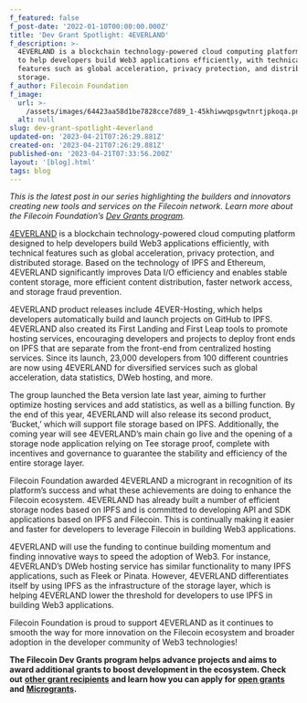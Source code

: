 ```yaml
---
f_featured: false
f_post-date: '2022-01-10T00:00:00.000Z'
title: 'Dev Grant Spotlight: 4EVERLAND'
f_description: >-
  4EVERLAND is a blockchain technology-powered cloud computing platform designed
  to help developers build Web3 applications efficiently, with technical
  features such as global acceleration, privacy protection, and distributed
  storage.
f_author: Filecoin Foundation
f_image:
  url: >-
    /assets/images/64423aa58d1be7828cce7d89_1-45khiwwqpsgwtnrtjpkoqa.png
  alt: null
slug: dev-grant-spotlight-4everland
updated-on: '2023-04-21T07:26:29.881Z'
created-on: '2023-04-21T07:26:29.881Z'
published-on: '2023-04-21T07:33:56.200Z'
layout: '[blog].html'
tags: blog
---
```


_This is the latest post in our series highlighting the builders and innovators creating new tools and services on the Filecoin network. Learn more about the Filecoin Foundation’s_ [_Dev Grants program_](https://grants.filecoin.io/)_._

[4EVERLAND](https://4everland.org/) is a blockchain technology-powered cloud computing platform designed to help developers build Web3 applications efficiently, with technical features such as global acceleration, privacy protection, and distributed storage. Based on the technology of IPFS and Ethereum, 4EVERLAND significantly improves Data I/O efficiency and enables stable content storage, more efficient content distribution, faster network access, and storage fraud prevention.

4EVERLAND product releases include 4EVER-Hosting, which helps developers automatically build and launch projects on GitHub to IPFS. 4EVERLAND also created its First Landing and First Leap tools to promote hosting services, encouraging developers and projects to deploy front ends on IPFS that are separate from the front-end from centralized hosting services. Since its launch, 23,000 developers from 100 different countries are now using 4EVERLAND for diversified services such as global acceleration, data statistics, DWeb hosting, and more.

The group launched the Beta version late last year, aiming to further optimize hosting services and add statistics, as well as a billing function. By the end of this year, 4EVERLAND will also release its second product, ‘Bucket,’ which will support file storage based on IPFS. Additionally, the coming year will see 4EVERLAND’s main chain go live and the opening of a storage node application relying on Tee storage proof, complete with incentives and governance to guarantee the stability and efficiency of the entire storage layer.

Filecoin Foundation awarded 4EVERLAND a microgrant in recognition of its platform’s success and what these achievements are doing to enhance the Filecoin ecosystem. 4EVERLAND has already built a number of efficient storage nodes based on IPFS and is committed to developing API and SDK applications based on IPFS and Filecoin. This is continually making it easier and faster for developers to leverage Filecoin in building Web3 applications.

4EVERLAND will use the funding to continue building momentum and finding innovative ways to speed the adoption of Web3. For instance, 4EVERLAND’s DWeb hosting service has similar functionality to many IPFS applications, such as Fleek or Pinata. However, 4EVERLAND differentiates itself by using IPFS as the infrastructure of the storage layer, which is helping 4EVERLAND lower the threshold for developers to use IPFS in building Web3 applications.

Filecoin Foundation is proud to support 4EVERLAND as it continues to smooth the way for more innovation on the Filecoin ecosystem and broader adoption in the developer community of Web3 technologies!

**The Filecoin Dev Grants program helps advance projects and aims to award additional grants to boost development in the ecosystem. Check out** [**other grant recipients**](https://filecoinfoundation.medium.com/wave-11-dev-grant-recipients-ddc60c0b426c) **and learn how you can apply for** [**open grants**](https://github.com/filecoin-project/devgrants/blob/master/open-grants/README.md) **and** [**Microgrants**](https://github.com/filecoin-project/devgrants/blob/master/microgrants/microgrants.md)**.**
